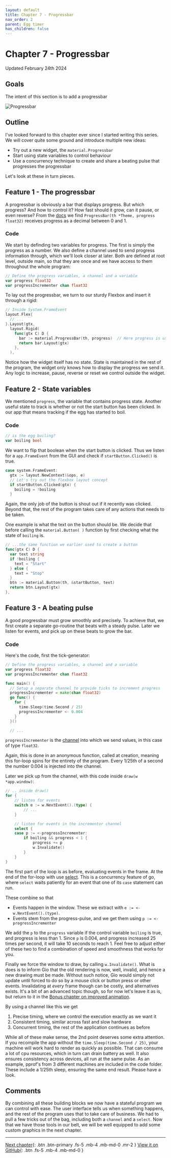 ```yaml
---
layout: default
title: Chapter 7 - Progressbar
nav_order: 2
parent: Egg timer
has_children: false
---
```


# Chapter 7 - Progressbar

Updated February 24th 2024

## Goals

The intent of this section is to add a progressbar

![Progressbar](07_progressbar.gif)

## Outline

I've looked forward to this chapter ever since I started writing this series. We will cover quite some ground and introduce multiple new ideas:

- Try out a new widget, the `material.Progressbar`
- Start using state variables to control behaviour
- Use a concurrency technique to create and share a beating pulse that progresses the progressbar

Let's look at these in turn pieces.

## Feature 1 - The progressbar

A progressbar is obviously a bar that displays progress. But which progress? And how to control it? How fast should it grow, can it pause, or even reverse? From the [docs](https://pkg.go.dev/gioui.org/widget/material?utm_source=gopls#ProgressBar) we find `ProgressBar(th *Theme, progress float32)` receives progress as a decimal between 0 and 1.

### Code

We start by definding two variables for progress. The first is simply the progress as a number. We also define a channel used to send progress information through, which we'll look closer at later. Both are defined at root level, outside main, so that they are once and we have access to them throughout the whole program:

```go
// Define the progress variables, a channel and a variable
var progress float32
var progressIncrementer chan float32
```

To lay out the progressbar, we turn to our sturdy Flexbox and insert it through a rigid:

```go
// Inside System.FrameEvent
layout.Flex{
  // ...
}.Layout(gtx,
  layout.Rigid(
    func(gtx C) D {
      bar := material.ProgressBar(th, progress)  // Here progress is used
      return bar.Layout(gtx)
    },
  ),

```

Notice how the widget itself has no state. State is maintained in the rest of the program, the widget only knows how to display the progress we send it. Any logic to increase, pause, reverse or reset we control outside the widget.

## Feature 2 - State variables

We mentioned `progress`, the variable that contains progress state. Another useful state to track is whether or not the start button has been clicked. In our app that means tracking if the egg has started to boil. 

### Code

```go
// is the egg boiling?
var boiling bool
```
We want to flip that boolean when the start button is clicked. Thus we listen for a `app.FrameEvent` from the GUI and check if `startButton.Clicked()` is true.

```go
case system.FrameEvent:
  gtx := layout.NewContext(&ops, e)
  // Let's try out the flexbox layout concept
  if startButton.Clicked(gtx) {
    boiling = !boiling
  }
```

Again, the only job of the button is shout out if it recently was clicked. Beyond that, the rest of the program takes care of any actions that needs to be taken. 

One example is what the text on the button should be. We decide that before calling the `material.Button( )` function by first checking what the state of `boiling` is.

```go
// ...the same function we earlier used to create a button
func(gtx C) D {
  var text string
  if !boiling {
    text = "Start"
  } else {
    text = "Stop"
  }
  btn := material.Button(th, &startButton, text)
  return btn.Layout(gtx)
},
```

## Feature 3 - A beating pulse

A good progressbar must grow smoothly and precisely. To achieve that, we first create a separate go-routine that beats with a steady pulse. Later we listen for events, and pick up on these beats to grow the bar.

### Code

Here's the code, first the tick-generator:

```go
// Define the progress variables, a channel and a variable
var progress float32
var progressIncrementer chan float32

func main() {
  // Setup a separate channel to provide ticks to increment progress
  progressIncrementer = make(chan float32)
  go func() {
    for {
      time.Sleep(time.Second / 25)
      progressIncrementer <- 0.004
    }
  }()

  // ...
```

`progressIncrementer` is the [channel](https://tour.golang.org/concurrency/2) into which we send values, in this case of type `float32`.

Again, this is done in an anonymous function, called at creation, meaning this for-loop spins for the entirety of the program. Every 1/25th of a second the number 0.004 is injected into the channel.

Later we pick up from the channel, with this code inside `draw(w *app.window)`:

```go
// .. inside draw()
for {
    // listen for events
    switch e := w.NextEvent().(type) {
        // ...
    }

    // listen for events in the incrementor channel
    select {
    case p := <-progressIncrementer:
        if boiling && progress < 1 {
            progress += p
            w.Invalidate()
        }
    }
}
```

The first part of the loop is as before, evaluating events in the frame. At the end of the for-loop with use [select](https://tour.golang.org/concurrency/5).  This is a concurrency feature of go, where `select` waits patiently for an event that one of its `case` statement can run.

These combine so that
- Events happen in the window. These we extract with `e := <- w.NextEvent().(type)`.
- Events stem from the progress-pulse, and we get them using `p := <- progressIncrementer `

We add the `p` to the `progress` variable if the control variable `boiling` is true, and progress is less than 1. Since `p` is 0.004, and progress increased 25 times per second, it will take 10 seconds to reach 1. Feel free to adjust either of these two to find a combination of speed and smoothness that works for you.

Finally we force the window to draw, by calling `w.Invalidate()`. What is does is to inform Gio that the old rendering is now, well, invalid, and hence a new drawing must be made. Without such notice, Gio would simply not update until forced to do so by a mouse click or button press or other events. Invalidating at _every_ frame though can be costly, and alternatives exists. It's a bit of an advanced topic though, so for now let's leave it as is, but return to it in the [Bonus chapter on improved animation](11_improved_animation.md).

By using a channel like this we get

1. Precise timing, where we control the execution exactly as we want it
1. Consistent timing, similar across fast and slow hardware
1. Concurrent timing, the rest of the application continues as before

While all of these make sense, the 2nd point deserves some extra attention. If you recompile the app without the `time.Sleep(time.Second / 25)`, your machine will work hard to render as quickly as possible. That can consume a lot of cpu resources, which in turn can drain battery as well. It also ensures consistency across devices, all run at the same pulse. As an example, pprof's from 3 different machines are included in the code folder. These include a 1/25th sleep, ensuring the same end result. Please have a look.

## Comments

By combining all these building blocks we now have a stateful program we can control with ease. The user interface tells us when something happens, and the rest of the program uses that to take care of business. We had to pull a few tricks out of the bag, including both a `channel` and a `select`. Now that we have those tools in our belt, we will be well equipped to add some custom graphics in the next chapter.

---

[Next chapter](08_egg_as_circle.md){: .btn .btn-primary .fs-5 .mb-4 .mb-md-0 .mr-2 }
[View it on GitHub](https://github.com/jonegil/gui-with-gio/tree/main/egg_timer){: .btn .fs-5 .mb-4 .mb-md-0 }
